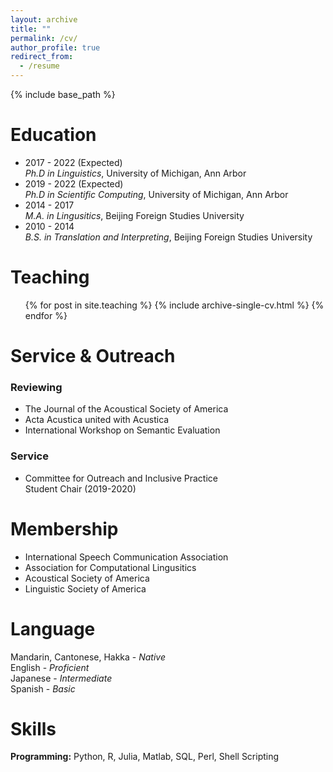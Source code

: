 ```yaml
---
layout: archive
title: ""
permalink: /cv/
author_profile: true
redirect_from:
  - /resume
---
```


{% include base_path %}

Education
======
* 2017 - 2022 (Expected)  
  *Ph.D in Linguistics*, University of Michigan, Ann Arbor
* 2019 - 2022 (Expected)  
  *Ph.D in Scientific Computing*, University of Michigan, Ann Arbor
* 2014 - 2017  
  *M.A. in Lingusitics*, Beijing Foreign Studies University
* 2010 - 2014  
  *B.S. in Translation and Interpreting*, Beijing Foreign Studies University

  
Teaching
======
  <ul>{% for post in site.teaching %}
    {% include archive-single-cv.html %}
  {% endfor %}</ul>
  

Service & Outreach
======
### Reviewing
 * The Journal of the Acoustical Society of America  
 * Acta Acustica united with Acustica  
 * International Workshop on Semantic Evaluation  
 
### Service
 * Committee for Outreach and Inclusive Practice  
   Student Chair (2019-2020)  
   
   
Membership
======  
 * International Speech Communication Association  
 * Association for Computational Lingusitics  
 * Acoustical Society of America  
 * Linguistic Society of America  

   
Language
======
Mandarin, Cantonese, Hakka - *Native*    
English - *Proficient*  
Japanese - *Intermediate*  
Spanish - *Basic*  


Skills
======
**Programming:**  Python, R, Julia, Matlab, SQL, Perl, Shell Scripting
